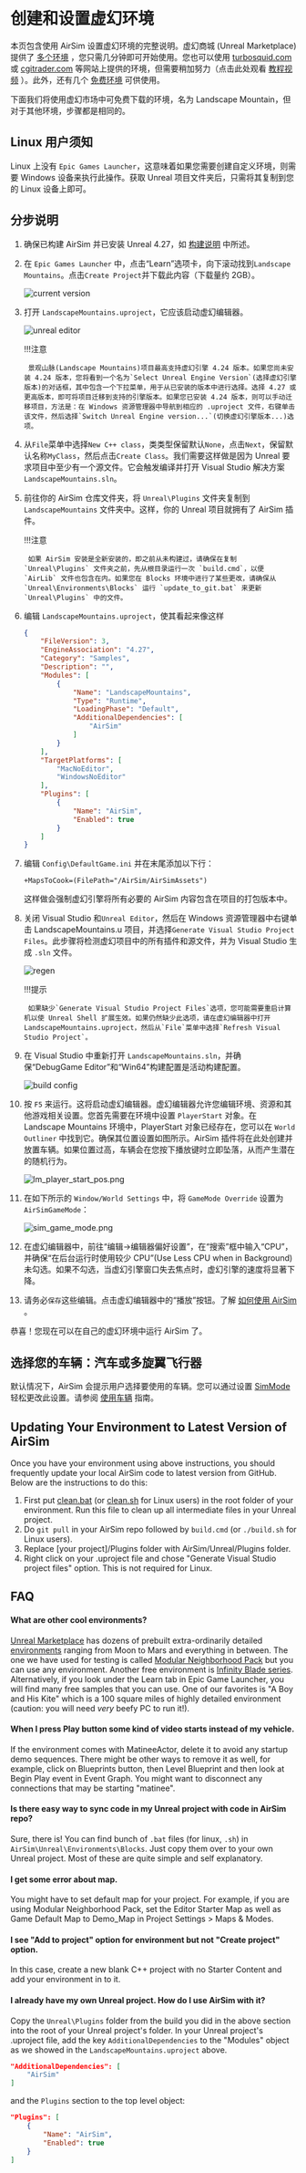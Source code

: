 # 创建和设置虚幻环境

本页包含使用 AirSim 设置虚幻环境的完整说明。虚幻商城 (Unreal Marketplace) 提供了 [多个环境](https://www.unrealengine.com/marketplace/content-cat/assets/environments) ，您只需几分钟即可开始使用。您也可以使用 [turbosquid.com](https://www.turbosquid.com/) 或 [cgitrader.com](https://www.cgtrader.com/) 等网站上提供的环境，但需要稍加努力（点击此处观看 [教程视频](https://www.youtube.com/watch?v=y09VbdQWvQY&feature) ）。此外，还有几个 [免费环境](https://github.com/Microsoft/AirSim/issues/424) 可供使用。


下面我们将使用虚幻市场中可免费下载的环境，名为 Landscape Mountain，但对于其他环境，步骤都是相同的。


## Linux 用户须知

Linux 上没有 `Epic Games Launcher`，这意味着如果您需要创建自定义环境，则需要 Windows 设备来执行此操作。获取 Unreal 项目文件夹后，只需将其复制到您的 Linux 设备上即可。

## 分步说明

1. 确保已构建 AirSim 并已安装 Unreal 4.27，如 [构建说明](build_windows.md) 中所述。
2. 在 `Epic Games Launcher` 中，点击“Learn”选项卡，向下滚动找到`Landscape Mountains`。点击`Create Project`并下载此内容（下载量约 2GB）。 

    ![current version](images/landscape_mountains.png)

3. 打开 `LandscapeMountains.uproject`，它应该启动虚幻编辑器。

    ![unreal editor](images/unreal_editor.png)
    
    !!!注意

        景观山脉(Landscape Mountains)项目最高支持虚幻引擎 4.24 版本。如果您尚未安装 4.24 版本，您将看到一个名为`Select Unreal Engine Version`(选择虚幻引擎版本)的对话框，其中包含一个下拉菜单，用于从已安装的版本中进行选择。选择 4.27 或更高版本，即可将项目迁移到支持的引擎版本。如果您已安装 4.24 版本，则可以手动迁移项目，方法是：在 Windows 资源管理器中导航到相应的 .uproject 文件，右键单击该文件，然后选择`Switch Unreal Engine version...`(切换虚幻引擎版本...)选项。

4. 从`File`菜单中选择`New C++ class`，类类型保留默认`None`，点击`Next`，保留默认名称`MyClass`，然后点击`Create Class`。我们需要这样做是因为 Unreal 要求项目中至少有一个源文件。它会触发编译并打开 Visual Studio 解决方案 `LandscapeMountains.sln`。

5. 前往你的 AirSim 仓库文件夹，将 `Unreal\Plugins` 文件夹复制到 `LandscapeMountains` 文件夹中。这样，你的 Unreal 项目就拥有了 AirSim 插件。

    !!!注意

        如果 AirSim 安装是全新安装的，即之前从未构建过，请确保在复制 `Unreal\Plugins` 文件夹之前，先从根目录运行一次 `build.cmd`，以便 `AirLib` 文件也包含在内。如果您在 Blocks 环境中进行了某些更改，请确保从 `Unreal\Environments\Blocks` 运行 `update_to_git.bat` 来更新 `Unreal\Plugins` 中的文件。

6. 编辑 `LandscapeMountains.uproject`，使其看起来像这样

    ```json
    {
    	"FileVersion": 3,
    	"EngineAssociation": "4.27",
    	"Category": "Samples",
    	"Description": "",
    	"Modules": [
    		{
    			"Name": "LandscapeMountains",
    			"Type": "Runtime",
    			"LoadingPhase": "Default",
    			"AdditionalDependencies": [
    				"AirSim"
    			]
    		}
    	],
    	"TargetPlatforms": [
    		"MacNoEditor",
    		"WindowsNoEditor"
    	],
    	"Plugins": [
    		{
    			"Name": "AirSim",
    			"Enabled": true
    		}
    	]
    }
    ```
    
7. 编辑 `Config\DefaultGame.ini` 并在末尾添加以下行：

    ```
    +MapsToCook=(FilePath="/AirSim/AirSimAssets")
    ```
    
    这样做会强制虚幻引擎将所有必要的 AirSim 内容包含在项目的打包版本中。

8. 关闭 Visual Studio 和`Unreal Editor`，然后在 Windows 资源管理器中右键单击 LandscapeMountains.u 项目，并选择`Generate Visual Studio Project Files`。此步骤将检测虚幻项目中的所有插件和源文件，并为 Visual Studio 生成 `.sln` 文件。

    ![regen](images/regen_sln.png)

    !!!提示

        如果缺少`Generate Visual Studio Project Files`选项，您可能需要重启计算机以使 Unreal Shell 扩展生效。如果仍然缺少此选项，请在虚幻编辑器中打开 LandscapeMountains.uproject，然后从`File`菜单中选择`Refresh Visual Studio Project`。 

9. 在 Visual Studio 中重新打开 `LandscapeMountains.sln`，并确保“DebugGame Editor”和“Win64”构建配置是活动构建配置。

    ![build config](images/vsbuild_config.png)

10. 按 `F5` 来运行。这将启动虚幻编辑器。虚幻编辑器允许您编辑环境、资源和其他游戏相关设置。您首先需要在环境中设置 `PlayerStart` 对象。在 Landscape Mountains 环境中，PlayerStart 对象已经存在，您可以在 `World Outliner` 中找到它。确保其位置设置如图所示。AirSim 插件将在此处创建并放置车辆。如果位置过高，车辆会在您按下播放键时立即坠落，从而产生潜在的随机行为。

    ![lm_player_start_pos.png](images/lm_player_start_pos.png)

11. 在如下所示的 `Window/World Settings` 中，将 `GameMode Override` 设置为 `AirSimGameMode`：

    ![sim_game_mode.png](images/sim_game_mode.png)

12. 在虚幻编辑器中，前往“编辑->编辑器偏好设置”，在“搜索”框中输入“CPU”，并确保“在后台运行时使用较少 CPU”(Use Less CPU when in Background) 未勾选。如果不勾选，当虚幻引擎窗口失去焦点时，虚幻引擎的速度将显著下降。

13. 请务必`保存`这些编辑。点击虚幻编辑器中的“播放”按钮。了解 [如何使用 AirSim](https://github.com/Microsoft/AirSim/#how-to-use-it) 。

恭喜！您现在可以在自己的虚幻环境中运行 AirSim 了。


## 选择您的车辆：汽车或多旋翼飞行器

默认情况下，AirSim 会提示用户选择要使用的车辆。您可以通过设置 [SimMode](settings.md#SimMode) 轻松更改此设置。请参阅 [使用车辆](using_car.md) 指南。


## Updating Your Environment to Latest Version of AirSim
Once you have your environment using above instructions, you should frequently update your local AirSim code to latest version from GitHub. Below are the instructions to do this:

1. First put [clean.bat](https://github.com/Microsoft/AirSim/blob/main/Unreal/Environments/Blocks/clean.bat) (or [clean.sh](https://github.com/Microsoft/AirSim/blob/main/Unreal/Environments/Blocks/clean.sh) for Linux users) in the root folder of your environment. Run this file to clean up all intermediate files in your Unreal project.
2. Do `git pull` in your AirSim repo followed by `build.cmd` (or `./build.sh` for Linux users).
3. Replace [your project]/Plugins folder with AirSim/Unreal/Plugins folder.
4. Right click on your .uproject file and chose "Generate Visual Studio project files" option. This is not required for Linux.

## FAQ

#### What are other cool environments?
[Unreal Marketplace](https://www.unrealengine.com/marketplace) has dozens of prebuilt extra-ordinarily detailed [environments](https://www.unrealengine.com/marketplace/content-cat/assets/environments) ranging from Moon to Mars and everything in between. The one we have used for testing is called [Modular Neighborhood Pack](https://www.unrealengine.com/marketplace/modular-neighborhood-pack)
but you can use any environment. Another free environment is [Infinity Blade series](https://www.unrealengine.com/marketplace/infinity-blade-plain-lands). Alternatively, if you look under the Learn tab in Epic Game Launcher, you will find many free samples that you can use. One of our favorites is "A Boy and His Kite" which is a 100 square miles of highly detailed environment (caution: you will need *very* beefy PC to run it!).

#### When I press Play button some kind of video starts instead of my vehicle.
If the environment comes with MatineeActor, delete it to avoid any startup demo sequences. There might be other ways to remove it as well, for example, click on Blueprints button, then Level Blueprint and then look at Begin Play event in Event Graph. You might want to disconnect any connections that may be starting "matinee".

#### Is there easy way to sync code in my Unreal project with code in AirSim repo?
Sure, there is! You can find bunch of `.bat` files (for linux, `.sh`) in `AirSim\Unreal\Environments\Blocks`. Just copy them over to your own Unreal project. Most of these are quite simple and self explanatory.

#### I get some error about map.
You might have to set default map for your project. For example, if you are using Modular Neighborhood Pack, set the Editor Starter Map as well as Game Default Map to Demo_Map in Project Settings > Maps & Modes.

#### I see "Add to project" option for environment but not "Create project" option.
In this case, create a new blank C++ project with no Starter Content and add your environment in to it.

#### I already have my own Unreal project. How do I use AirSim with it?
Copy the `Unreal\Plugins` folder from the build you did in the above section into the root of your Unreal project's folder. In your Unreal project's .uproject file, add the key `AdditionalDependencies` to the "Modules" object
as we showed in the `LandscapeMountains.uproject` above.
```json
"AdditionalDependencies": [
    "AirSim"
]
```

and the `Plugins` section to the top level object:
```json
"Plugins": [
    {
        "Name": "AirSim",
        "Enabled": true
    }
]
```
